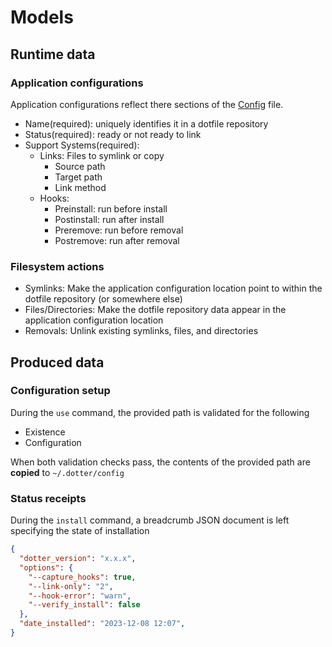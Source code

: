# Models

## Runtime data

### Application configurations

Application configurations reflect there sections of the [Config](../interaction/config.md) file.

- Name(required): uniquely identifies it in a dotfile repository
- Status(required): ready or not ready to link
- Support Systems(required):
  - Links: Files to symlink or copy
    - Source path
    - Target path
    - Link method
  - Hooks:
    - Preinstall: run before install
    - Postinstall: run after install
    - Preremove: run before removal
    - Postremove: run after removal

### Filesystem actions

- Symlinks: Make the application configuration location point to within the dotfile repository (or somewhere else)
- Files/Directories: Make the dotfile repository data appear in the application configuration location
- Removals: Unlink existing symlinks, files, and directories

## Produced data

### Configuration setup

During the `use` command, the provided path is validated for the following

- Existence
- Configuration 

When both validation checks pass, the contents of the provided path are **copied** to `~/.dotter/config`

### Status receipts

During the `install` command, a breadcrumb JSON document is left specifying the state of installation

```JSON
{
  "dotter_version": "x.x.x",
  "options": {
    "--capture_hooks": true,
    "--link-only": "2",
    "--hook-error": "warn",
    "--verify_install": false
  },
  "date_installed": "2023-12-08 12:07",
}
```
